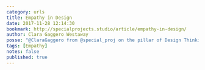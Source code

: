 ```yaml
---
category: urls
title: Empathy in Design
date: 2017-11-28 12:14:30
bookmark: http://specialprojects.studio/article/empathy-in-design/
author: Clara Gaggero Westaway
posse: "@ClaraGaggero from @special_proj on the pillar of Design Thinking - empathy."
tags: [Empathy]
notes: false
published: true
---
```


